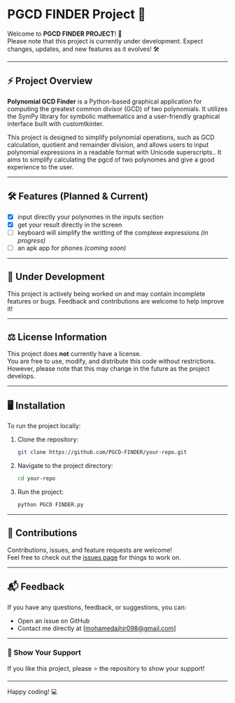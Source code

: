 # PGCD FINDER Project 🚀

Welcome to **PGCD FINDER PROJECT**! 🎉  
Please note that this project is currently under development. Expect changes, updates, and new features as it evolves! 🛠️  

---

## ⚡ Project Overview
**Polynomial GCD Finder** is a Python-based graphical application for computing the greatest common divisor (GCD) of two polynomials. It utilizes the SymPy library for symbolic mathematics and a user-friendly graphical interface built with customtkinter.

This project is designed to simplify polynomial operations, such as GCD calculation, quotient and remainder division, and allows users to input polynomial expressions in a readable format with Unicode superscripts.. It aims to simplify calculating the pgcd of two polynomes and give a good experience to the user.  

---

## 🛠 Features (Planned & Current)
- [x] input directly your polynomes in the inputs section  
- [x] get your result directly in the screen  
- [ ] keyboard will simplify the writting of the complexe expressions *(in progress)*  
- [ ] an apk app for phones *(coming soon)*  

---

## 🚧 Under Development
This project is actively being worked on and may contain incomplete features or bugs. Feedback and contributions are welcome to help improve it!  

---

## ⚖️ License Information
This project does **not** currently have a license.  
You are free to use, modify, and distribute this code without restrictions. However, please note that this may change in the future as the project develops.  

---

## 🖥️ Installation
To run the project locally:  

1. Clone the repository:  
   ```bash
   git clone https://github.com/PGCD-FINDER/your-repo.git
   ```  
2. Navigate to the project directory:  
   ```bash
   cd your-repo
   ```  
4. Run the project:  
   ```bash
   python PGCD FINDER.py
   ```  

---

## 🤝 Contributions
Contributions, issues, and feature requests are welcome!  
Feel free to check out the [issues page](#) for things to work on.  

---

## 📬 Feedback
If you have any questions, feedback, or suggestions, you can:  
- Open an issue on GitHub  
- Contact me directly at [mohamedajhir098@gmail.com]  

---

### 🌟 Show Your Support
If you like this project, please ⭐ the repository to show your support!  

---

Happy coding! 💻

